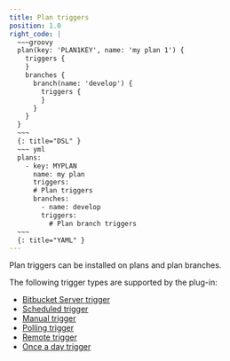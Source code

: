 ```yaml
---
title: Plan triggers
position: 1.0
right_code: |
  ~~~groovy
  plan(key: 'PLAN1KEY', name: 'my plan 1') {
    triggers {
    }
    branches {
      branch(name: 'develop') {
        triggers {
        }
      }
    }
  }
  ~~~
  {: title="DSL" }
  ~~~ yml
  plans:
    - key: MYPLAN
      name: my plan
      triggers:
      # Plan triggers
      branches:
        - name: develop
        triggers:
          # Plan branch triggers
  ~~~
  {: title="YAML" }
---
```

Plan triggers can be installed on plans and plan branches.

The following trigger types are supported by the plug-in:

  - [Bitbucket Server trigger](#bbs_trigger)
  - [Scheduled trigger](#scheduled_trigger)
  - [Manual trigger](#manual_trigger)
  - [Polling trigger](#polling_trigger)
  - [Remote trigger](#remote_trigger)
  - [Once a day trigger](#once_a_day_trigger)

